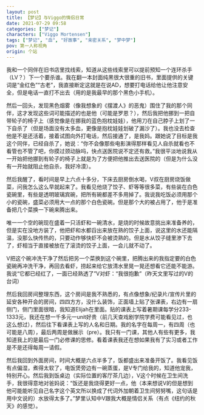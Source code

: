 ```yaml
---
layout: post
title: 【梦记】与Viggo的情侣日常
date: 2021-07-29 09:58
categories: ["梦记"]
characters: ["Viggo Mortensen"]
tags: ["梦记", "血", "好故事", "亲密关系", "梦中梦"]
pov: 第一人称视角
origin: 个站
---
```


我和一个同伴在旧书店里找线索，知道从这些线索里可以提前预知一个连环杀手（LV？）下一个要杀谁。我在翻一本封面纯黑很大很重的旧书，里面提供的关键词是“金红色”“古老”，我直接断定这就是在说AD，想要打电话给他让他注意安全，但是电话一直打不出去（用的是我最早的那个黑色小手机）。

然后一回头，发现黑色烟雾（像我想象的《摆渡人》的恶鬼）围住了我的那个同伴，这才发现这些词可能描述的也是他（可能是罗恩？），然后我把他挪到一把自带轮子的椅子上（感觉像是在挪我的蓝色抱枕娃娃），他用刀在自己脖子上划了一下自杀了（但是场面没有太多血，更像是抱枕娃娃划破了漏沙了）。我也没去检查他是不是还活着，接着试图向外打电话，然后接通了，是我妈。跟她说了目标是我这个同伴，已经自杀了，她说：“你不会像那些电影演得那样看见人自杀就看也不看管也不管了吧，你摸过颈动脉吗，快点送医院说不定还有救。”我很平淡地说我从一开始把他挪到有轮子的椅子上就是为了方便把他推出去送医院的（但是为什么没有一开始就阻止他自杀，我好冷漠）。

然后我醒了，看时间是早上六点十多分，下床去厨房倒水喝，V叔在厨房烧饭做菜，问我怎么这么早就起来了。我看见他烧了饺子、虾等等很多菜，有些装在白色瓷碗里，有些是透明玻璃宾碗，把所有碗都差不多用掉了。我说我吃饭必须用那个小的瓷碗，盛菜必须用大一点的那个白色瓷碗。但是那个大的被占用了，他于是准备把几个菜换一下碗来腾出来。

唯一一个空的碗现在盛着一只活虾和一碗清水，是烧的时候故意挑出来准备养的，但是实在没地方装了，他把虾和水都舀出来放在熟的饺子上面，说这里的水还能隔温，没那么快传热的，只要动作够快虾不会被烫熟的。但是水从饺子缝里渗下去了，虾相当于直接被放在了滚烫的饺子上面，一会儿就不动了。

V把这个碗冲洗干净了然后把另一个菜换到这个碗里，把腾出来的我指定要的白色瓷碗再冲洗干净，再回去看虾，捞起来给它放清水里晃一晃还想看它还能不能游。我说“它都已经红了，一面已经熟透了”V对虾：“我很抱歉”（昨天文里写过的V的台词）

然后我回房间整理东西，这个房间是我不熟悉的，有点像想象/纪录片/宣传片里的延安各种开会的房间，四四方方，没什么装饰，正面墙上贴了张课表，右边有一扇侧门，侧门里面很暗，我知道Elijah在里面。贴的课表上写着暑期课每学分233-1333元，我还在想一千多元一unit好贵（前几天查戏剧学院学费可能看见过，也这么想过），然后往下看课表上写的人名和日期。我的名字在每周一，有四周（也可能是八周），最后两周是做展示（pre）。我只有一门课，其他人有些有更多，我知道我上的是最后一门必修课的思修。看着课表我还在想如果我有了实习或者工作是不是还得每周一请假。

然后我回到外面房间，时间大概是六点半多了，饭都盛出来准备开饭了。我看见饭有点偏湿，煮得太软了，电饭煲旁边有一碗蒸蛋，是V专门给我的，知道他宠我，特别开心。然后我到饭桌边（实际位置的客厅茶几边），V这个时候在卫生间洗手，我很得意地对爸妈说：“饭还是我烧得更好一点，他（本来想说V的但是想到他可能能听见自己名字这个英文所以换成了代词外加朝着卫生间努努嘴，这句话是用中文说的）水放得太多了。”梦里认知中V跟我大概是情侣关系（有点《纽约的秋天》的感觉）。

